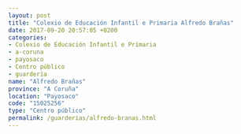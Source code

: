 ```yaml
---
layout: post
title: "Colexio de Educación Infantil e Primaria Alfredo Brañas"
date: 2017-09-20 20:57:05 +0200
categories:
- Colexio de Educación Infantil e Primaria
- a-coruna
- payosaco
- Centro público
- guarderia
name: "Alfredo Brañas"
province: "A Coruña"
location: "Payosaco"
code: "15025256"
type: "Centro público"
permalink: /guarderias/alfredo-branas.html
---
```

